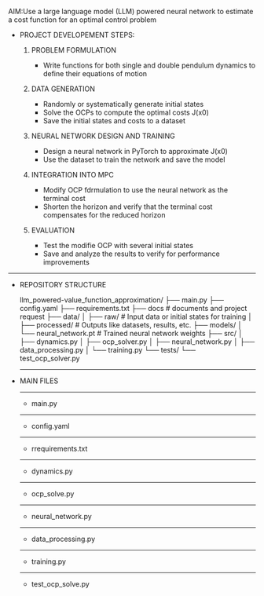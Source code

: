 
AIM:Use a large language model (LLM) powered neural network to estimate a cost function for an optimal control problem

* PROJECT DEVELOPEMENT STEPS:

    1. PROBLEM FORMULATION
        * Write functions for both single and double pendulum dynamics to define their equations of motion

    2. DATA GENERATION
        * Randomly or systematically generate initial states
        * Solve the OCPs to compute the optimal costs J(x0)
        * Save the initial states and costs to a dataset

    3. NEURAL NETWORK DESIGN AND TRAINING
        * Design a neural network in PyTorch to approximate J(x0)
        * Use the dataset to train the network and save the model

    4. INTEGRATION INTO MPC
        * Modify OCP fdrmulation to use the neural network as the terminal cost
        * Shorten the horizon and verify that the terminal cost compensates for the reduced horizon

    5. EVALUATION
        * Test the modifie OCP with several initial states
        * Save and analyze the results to verify for performance improvements
_____________________________________________________________________________________________________________________________________________________________________
* REPOSITORY STRUCTURE

    llm_powered-value_function_approximation/
    ├── main.py
    ├── config.yaml
    ├── requirements.txt
    ├── docs # documents and project request
    ├── data/
    │   ├── raw/  # Input data or initial states for training
    │   ├── processed/  # Outputs like datasets, results, etc.
    ├── models/
    │   └── neural_network.pt  # Trained neural network weights
    ├── src/
    │   ├── dynamics.py
    │   ├── ocp_solver.py
    │   ├── neural_network.py
    │   ├── data_processing.py
    │   └── training.py
    └── tests/
        └── test_ocp_solver.py
    _____________________________________________________________________________________________________________________________________________________________________

* MAIN FILES
    _____________________________________________________________________________________________________________________________________________________________________
    * main.py
     ____________________________________________________________________________________________________________________________________________________________________
    * config.yaml
    _____________________________________________________________________________________________________________________________________________________________________
    * rrequirements.txt
     ____________________________________________________________________________________________________________________________________________________________________
    * dynamics.py
    _____________________________________________________________________________________________________________________________________________________________________
    * ocp_solve.py
     ____________________________________________________________________________________________________________________________________________________________________
    * neural_network.py
    _____________________________________________________________________________________________________________________________________________________________________
    * data_processing.py
    _____________________________________________________________________________________________________________________________________________________________________
    * training.py
    _____________________________________________________________________________________________________________________________________________________________________
    * test_ocp_solve.py